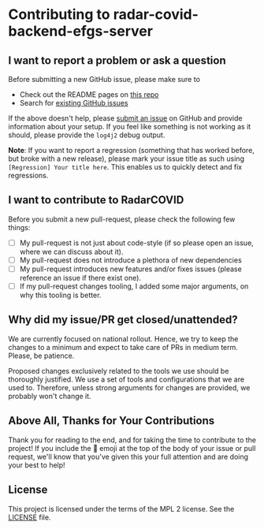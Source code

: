 <!-- Version taken from https://raw.githubusercontent.com/fastlane/fastlane/master/CONTRIBUTING.md and adapted to our needs-->
# Contributing to radar-covid-backend-efgs-server

## I want to report a problem or ask a question

Before submitting a new GitHub issue, please make sure to

- Check out the README pages on [this repo](https://github.com/RadarCOVID/radar-covid-backend-efgs-server)
- Search for [existing GitHub issues](https://github.com/RadarCOVID/radar-covid-backend-efgs-server/issues)

If the above doesn't help, please [submit an issue](https://github.com/RadarCOVID/radar-covid-backend-efgs-server/issues) on GitHub and provide information about your setup. If you feel like something is not working as it should, please provide the `log4j2` debug output.

**Note**: If you want to report a regression (something that has worked before, but broke with a new release), please mark your issue title as such using `[Regression] Your title here`. This enables us to quickly detect and fix regressions.

## I want to contribute to RadarCOVID

Before you submit a new pull-request, please check the following few things:

- [ ] My pull-request is not just about code-style (if so please open an issue, where we can discuss about it).
- [ ] My pull-request does not introduce a plethora of new dependencies
- [ ] My pull-request introduces new features and/or fixes issues (please reference an issue if there exist one).
- [ ] If my pull-request changes tooling, I added some major arguments, on why this tooling is better.

## Why did my issue/PR get closed/unattended?

We are currently focused on national rollout. Hence, we try to keep the changes to a minimum and expect to take care of PRs in medium term. Please, be patience.

Proposed changes exclusively related to the tools we use should be thoroughly justified. We use a set of tools and configurations that we are used to. Therefore, unless strong arguments for changes are provided, we probably won't change it.

## Above All, Thanks for Your Contributions

Thank you for reading to the end, and for taking the time to contribute to the project! If you include the 🔑 emoji at the top of the body of your issue or pull request, we'll know that you've given this your full attention and are doing your best to help!

## License

This project is licensed under the terms of the MPL 2 license. See the [LICENSE](LICENSE) file.
